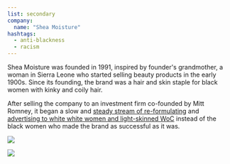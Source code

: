 ```yaml
---
list: secondary
company:
  name: "Shea Moisture"
hashtags:
  - anti-blackness
  - racism
---
```


Shea Moisture was founded in 1991, inspired by founder's grandmother, a woman in Sierra Leone who started selling beauty products in the early 1900s. Since its founding, the brand was a hair and skin staple for black women with kinky and coily hair.

After selling the company to an investment firm co-founded by Mitt Romney, it began a slow and [steady stream of re-formulating](http://www.curlynikki.com/2015/11/did-sheamoisture-change-their-formula.html) and [advertising to white white women and light-skinned WoC](https://www.teenvogue.com/story/what-shea-moisture-commercial-forgot-about-women-of-color) instead of the black women who made the brand as successful as it was.

![](/sheamoisture.png)

![](/sheamoisture-more.png)
